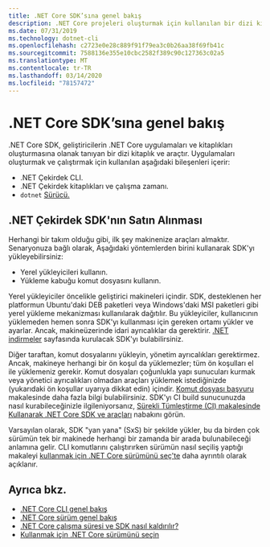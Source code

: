```yaml
---
title: .NET Core SDK’sına genel bakış
description: .NET Core projeleri oluşturmak için kullanılan bir dizi kitaplık ve araç olan .NET Core SDK hakkında bilgi edinin.
ms.date: 07/31/2019
ms.technology: dotnet-cli
ms.openlocfilehash: c2723e0e28c889f91f79ea3c0b26aa38f69fb41c
ms.sourcegitcommit: 7588136e355e10cbc2582f389c90c127363c02a5
ms.translationtype: MT
ms.contentlocale: tr-TR
ms.lasthandoff: 03/14/2020
ms.locfileid: "78157472"
---
```

# <a name="net-core-sdk-overview"></a>.NET Core SDK’sına genel bakış

.NET Core SDK, geliştiricilerin .NET Core uygulamaları ve kitaplıkları oluşturmasına olanak tanıyan bir dizi kitaplık ve araçtır. Uygulamaları oluşturmak ve çalıştırmak için kullanılan aşağıdaki bileşenleri içerir:

- .NET Çekirdek CLI.
- .NET Çekirdek kitaplıkları ve çalışma zamanı.
- `dotnet` [Sürücü.](tools/index.md#driver)

## <a name="acquiring-the-net-core-sdk"></a>.NET Çekirdek SDK'nın Satın Alınması

Herhangi bir takım olduğu gibi, ilk şey makinenize araçları almaktır. Senaryonuza bağlı olarak, Aşağıdaki yöntemlerden birini kullanarak SDK'yı yükleyebilirsiniz:

- Yerel yükleyicileri kullanın.
- Yükleme kabuğu komut dosyasını kullanın.

Yerel yükleyiciler öncelikle geliştirici makineleri içindir. SDK, desteklenen her platformun Ubuntu'daki DEB paketleri veya Windows'daki MSI paketleri gibi yerel yükleme mekanizması kullanılarak dağıtılır. Bu yükleyiciler, kullanıcının yüklemeden hemen sonra SDK'yı kullanması için gereken ortamı yükler ve ayarlar. Ancak, makineüzerinde idari ayrıcalıklar da gerektirir. [.NET indirmeler](https://dotnet.microsoft.com/download) sayfasında kurulacak SDK'yı bulabilirsiniz.

Diğer taraftan, komut dosyalarını yükleyin, yönetim ayrıcalıkları gerektirmez. Ancak, makineye herhangi bir ön koşul da yüklemezler; tüm ön koşulları el ile yüklemeniz gerekir. Komut dosyaları çoğunlukla yapı sunucuları kurmak veya yönetici ayrıcalıkları olmadan araçları yüklemek istediğinizde (yukarıdaki ön koşullar uyarıya dikkat edin) içindir. [Komut dosyası başvuru](tools/dotnet-install-script.md) makalesinde daha fazla bilgi bulabilirsiniz. SDK'yı CI build sunucunuzda nasıl kurabileceğinizle ilgileniyorsanız, [Sürekli Tümleştirme (CI) makalesinde Kullanarak .NET Core SDK ve araçları](tools/using-ci-with-cli.md) nabakını görün.

Varsayılan olarak, SDK "yan yana" (SxS) bir şekilde yükler, bu da birden çok sürümün tek bir makinede herhangi bir zamanda bir arada bulunabileceği anlamına gelir. CLI komutlarını çalıştırırken sürümün nasıl seçiliş yaptığı makaleyi [kullanmak için .NET Core sürümünü seç'te](versions/selection.md) daha ayrıntılı olarak açıklanır.

## <a name="see-also"></a>Ayrıca bkz.

- [.NET Core CLI genel bakış](tools/index.md)
- [.NET Core sürüm genel bakış](versions/index.md)
- [.NET Core çalışma süresi ve SDK nasıl kaldırılır?](versions/remove-runtime-sdk-versions.md)
- [Kullanmak için .NET Core sürümünü seçin](versions/selection.md)
